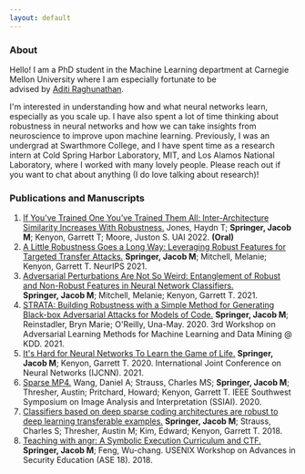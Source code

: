 ```yaml
---
layout: default
---
```


### About

Hello! I am a PhD student in the Machine Learning department at Carnegie Mellon University where I am especially fortunate to be advised&nbsp;by&nbsp;[Aditi&nbsp;Raghunathan](https://www.cs.cmu.edu/~aditirag/). 

I'm interested in understanding how and what neural networks learn, especially as you scale up. I have also spent a lot of time thinking about robustness in neural networks and how we can take insights from neuroscience to improve upon machine learning. Previously, I was an undergrad at Swarthmore College, and I have spent time as a research intern at Cold Spring Harbor Laboratory, MIT, and Los Alamos National Laboratory, where I worked with many lovely people. Please reach out if you want to chat about anything (I do love talking about research)!

### Publications and Manuscripts

1. [If You've Trained One You’ve Trained Them All: Inter-Architecture Similarity Increases With Robustness.](https://openreview.net/pdf?id=BGfLS_8j5eq) Jones, Haydn T; **Springer, Jacob M**; Kenyon, Garrett T; Moore, Juston S. UAI 2022. **(Oral)**
1. [A Little Robustness Goes a Long Way: Leveraging Robust Features for Targeted Transfer Attacks.](https://arxiv.org/pdf/2106.02105) **Springer,&nbsp;Jacob&nbsp;M**; Mitchell,&nbsp;Melanie; Kenyon,&nbsp;Garrett T. NeurIPS 2021. 
1. [Adversarial Perturbations Are Not So Weird: Entanglement of Robust and Non-Robust Features in Neural Network Classifiers.](https://arxiv.org/pdf/2102.05110) **Springer,&nbsp;Jacob&nbsp;M**; Mitchell,&nbsp;Melanie; Kenyon,&nbsp;Garrett T. 2021.
1. [STRATA: Building Robustness with a Simple Method for Generating Black-box Adversarial Attacks for Models of Code.](https://arxiv.org/pdf/2009.13562) **Springer, Jacob M**; Reinstadler, Bryn Marie; O'Reilly, Una-May. 2020. 3rd Workshop on Adversarial Learning Methods for Machine Learning and Data Mining @ KDD. 2021.
1. [It's Hard for Neural Networks To Learn the Game of Life.](https://arxiv.org/pdf/2009.01398) **Springer, Jacob M**; Kenyon, Garrett T. 2020. International Joint Conference on Neural Networks (IJCNN). 2021.
1. [Sparse MP4.](https://ieeexplore.ieee.org/abstract/document/9094593) Wang, Daniel A; Strauss, Charles MS; **Springer, Jacob M**; Thresher, Austin; Pritchard, Howard; Kenyon, Garrett T. IEEE Southwest Symposium on Image Analysis and Interpretation (SSIAI). 2020.
1. [Classifiers based on deep sparse coding architectures are robust to deep learning transferable examples.](https://arxiv.org/pdf/1811.07211) **Springer, Jacob M**; Strauss, Charles S; Thresher, Austin M; Kim, Edward; Kenyon, Garrett T. 2018.
1. [Teaching with angr: A Symbolic Execution Curriculum and CTF.](https://www.usenix.org/system/files/conference/ase18/ase18-paper_springer.pdf) **Springer, Jacob M**; Feng, Wu-chang. USENIX Workshop on Advances in Security Education (ASE 18). 2018.

